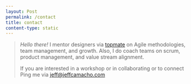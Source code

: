 ```yaml
---
layout: Post
permalink: /contact
title: contact
content-type: static
---
```


>  *Hello there!*  I mentor designers via [topmate](https://topmate.io/jeffrey_camacho) on Agile methodologies, team management, and growth. Also, I do coach teams on scrum, product management, and value stream alignment.
> 
>  If you are interested in a workshop or in collaborating or to connect Ping me via [jeff@jeffcamacho.com](mailto:jeff@jeffcamacho.com)